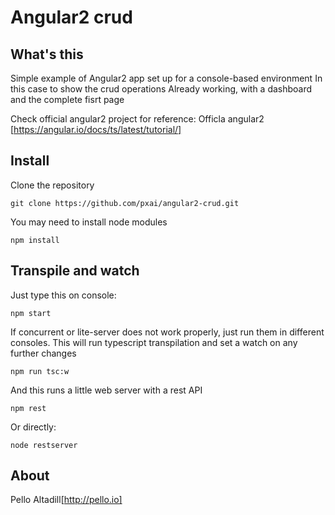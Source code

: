 # Angular2 crud
## What's this
Simple example of Angular2 app set up for a console-based environment
In this case to show the crud operations
Already working, with a dashboard and the complete fisrt page


Check official angular2 project for reference:
Officla angular2 [https://angular.io/docs/ts/latest/tutorial/]
## Install
Clone the repository
```
git clone https://github.com/pxai/angular2-crud.git
```

You may need to install node modules
```
npm install
```

## Transpile and watch
Just type this on console:
```
npm start
```
If concurrent or lite-server does not work properly, just run them in different consoles.
This will run typescript transpilation and set a watch on any further changes
```
npm run tsc:w
```
And this runs a little web server with a rest API
```
npm rest
```
Or directly:
```
node restserver
```

## About
Pello Altadill[http://pello.io]
